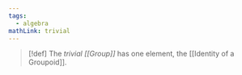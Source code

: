 ```yaml
---
tags:
  - algebra
mathLink: trivial
---
```

>[!def]
>The *trivial [[Group]]* has one element, the [[Identity of a Groupoid]].

